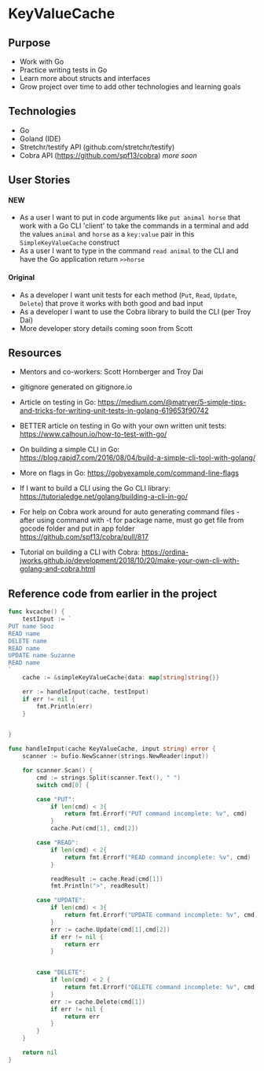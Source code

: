 # KeyValueCache

## Purpose
- Work with Go
- Practice writing tests in Go
- Learn more about structs and interfaces
- Grow project over time to add other technologies and learning goals

## Technologies
- Go
- Goland (IDE)
- Stretchr/testify API (github.com/stretchr/testify)
- Cobra API (https://github.com/spf13/cobra)
_more soon_

## User Stories

#### NEW
- As a user I want to put in code arguments like `put animal horse` that work with a Go CLI 'client' to take the commands in a terminal and add the values `animal` and `horse` as a `key:value` pair in this `SimpleKeyValueCache` construct
- As a user I want to type in the command `read animal` to the CLI and have the Go application return `>>horse`
#### Original

- As a developer I want unit tests for each method (`Put`, `Read`, `Update`, `Delete`) that prove it works with both good and bad input
- As a developer I want to use the Cobra library to build the CLI (per Troy Dai)
- More developer story details coming soon from Scott


## Resources
- Mentors and co-workers: Scott Hornberger and Troy Dai
- gitignore generated on gitignore.io
- Article on testing in Go: https://medium.com/@matryer/5-simple-tips-and-tricks-for-writing-unit-tests-in-golang-619653f90742
- BETTER article on testing in Go with your own written unit tests: https://www.calhoun.io/how-to-test-with-go/
- On building a simple CLI in Go: https://blog.rapid7.com/2016/08/04/build-a-simple-cli-tool-with-golang/
- More on flags in Go: https://gobyexample.com/command-line-flags
- If I want to build a CLI using the Go CLI library: https://tutorialedge.net/golang/building-a-cli-in-go/

- For help on Cobra work around for auto generating command files - after using command with -t for package name, must go get file from gocode folder and put in app folder
https://github.com/spf13/cobra/pull/817

- Tutorial on building a CLI with Cobra: https://ordina-jworks.github.io/development/2018/10/20/make-your-own-cli-with-golang-and-cobra.html

## Reference code from earlier in the project

```go
func kvcache() {
	testInput := `
PUT name Sooz
READ name
DELETE name
READ name
UPDATE name Suzanne
READ name
`
	cache := &simpleKeyValueCache{data: map[string]string{}}

	err := handleInput(cache, testInput)
	if err != nil {
		fmt.Println(err)
	}


}
```
```go
func handleInput(cache KeyValueCache, input string) error {
	scanner := bufio.NewScanner(strings.NewReader(input))

	for scanner.Scan() {
		cmd := strings.Split(scanner.Text(), " ")
		switch cmd[0] {

		case "PUT":
			if len(cmd) < 3{
				return fmt.Errorf("PUT command incomplete: %v", cmd)
			}
			cache.Put(cmd[1], cmd[2])

		case "READ":
			if len(cmd) < 2{
				return fmt.Errorf("READ command incomplete: %v", cmd)
			}

			readResult := cache.Read(cmd[1])
			fmt.Println(">", readResult)

		case "UPDATE":
			if len(cmd) < 3{
				return fmt.Errorf("UPDATE command incomplete: %v", cmd)
			}
			err := cache.Update(cmd[1],cmd[2])
			if err != nil {
				return err
			}


		case "DELETE":
			if len(cmd) < 2 {
				return fmt.Errorf("DELETE command incomplete: %v", cmd)
			}
			err := cache.Delete(cmd[1])
			if err != nil {
				return err
			}
		}
	}

	return nil
}
```

